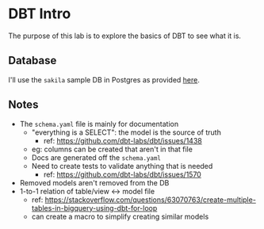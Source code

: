 # DBT Intro

The purpose of this lab is to explore the basics of DBT to see what it is.


## Database

I'll use the `sakila` sample DB in Postgres as provided [here](https://github.com/jOOQ/sakila).


## Notes

- The `schema.yaml` file is mainly for documentation
  - "everything is a SELECT": the model is the source of truth
    - ref: https://github.com/dbt-labs/dbt/issues/1438
  - eg: columns can be created that aren't in that file
  - Docs are generated off the `schema.yaml`
  - Need to create tests to validate anything that is needed
    - ref: https://github.com/dbt-labs/dbt/issues/1570
- Removed models aren't removed from the DB
- 1-to-1 relation of table/view <-> model file
  - ref: https://stackoverflow.com/questions/63070763/create-multiple-tables-in-bigquery-using-dbt-for-loop
  - can create a macro to simplify creating similar models
